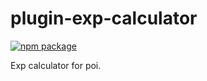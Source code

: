# plugin-exp-calculator
[![npm package][npm-badge]][npm]

Exp calculator for poi.


[npm-badge]: https://img.shields.io/npm/v/poi-plugin-exp-calc.svg?style=flat-square
[npm]: https://www.npmjs.org/package/poi-plugin-exp-calc
